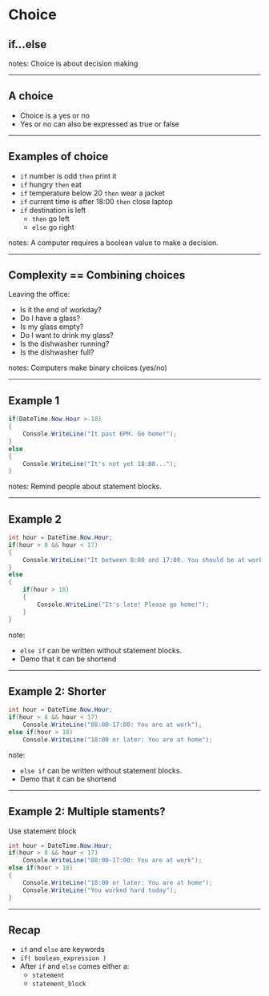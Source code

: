 # Choice
## if...else

notes: Choice is about decision making

---

## A choice

- Choice is a yes or no
- Yes or no can also be expressed as true or false

--- 

## Examples of choice

<ul>
<li> <code>if</code> number is odd <code>then</code> print it
<li> <code>if</code> hungry <code>then</code> eat
<li> <code>if</code> temperature below 20 <code>then</code> wear a jacket
<li> <code>if</code> current time is after 18:00 <code>then</code> close laptop
<li> <code>if</code> destination is left 
<ul>
    <li> <code>then</code> go left
    <li> <code>else</code> go right
</ul>
</ul>

notes: A computer requires a boolean value to make a decision.

---

## Complexity == Combining choices

Leaving the office:
* Is it the end of workday?
* Do I have a glass?
* Is my glass empty?
* Do I want to drink my glass?
* Is the dishwasher running?
* Is the dishwasher full?

notes: Computers make binary choices (yes/no)

---

## Example 1

```csharp []
if(DateTime.Now.Hour > 18) 
{
    Console.WriteLine("It past 6PM. Go home!");
} 
else 
{
    Console.WriteLine("It's not yet 18:00...");
}
```

notes: Remind people about statement blocks.

---


## Example 2

```csharp []
int hour = DateTime.Now.Hour;
if(hour > 8 && hour < 17) 
{
    Console.WriteLine("It between 8:00 and 17:00. You should be at work");
} 
else 
{
    if(hour > 18) 
    {
        Console.WriteLine("It's late! Please go home!");
    }
}
```

note: 
- `else if` can be written without statement blocks.
- Demo that it can be shortend
---


## Example 2: Shorter

```csharp []
int hour = DateTime.Now.Hour;
if(hour > 8 && hour < 17) 
    Console.WriteLine("08:00-17:00: You are at work");
else if(hour > 18) 
    Console.WriteLine("18:00 or later: You are at home");
```

note: 
- `else if` can be written without statement blocks.
- Demo that it can be shortend

---

## Example 2: Multiple staments? 

Use statement block

```csharp [5-86]
int hour = DateTime.Now.Hour;
if(hour > 8 && hour < 17)
    Console.WriteLine("08:00-17:00: You are at work");
else if(hour > 18)
{
    Console.WriteLine("18:00 or later: You are at home");
    Console.WriteLine("You worked hard today");
}
```

---

## Recap

- `if` and `else` are keywords
- `if( boolean_expression )`
- After `if` and `else` comes either a:
  - `statement` 
  - `statement_block`